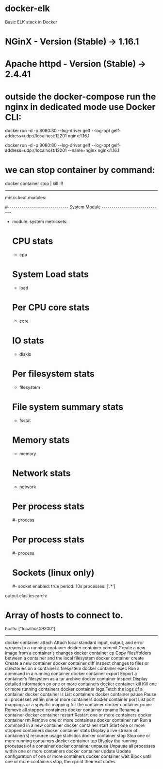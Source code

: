 # docker-elk
Basic ELK stack in Docker

# NGinX - Version (Stable) -> 1.16.1

# Apache httpd - Version (Stable) -> 2.4.41

# outside the docker-compose run the nginx in dedicated mode use Docker CLI:
docker run -d -p 8080:80 --log-driver gelf --log-opt gelf-address=udp://localhost:12201 nginx:1.16.1

docker run -d -p 8080:80 --log-driver gelf --log-opt gelf-address=udp://localhost:12201 --name=nginx nginx:1.16.1



# we can stop container by command:
docker container stop | kill !!!

___

metricbeat.modules:

#------------------------------- System Module -------------------------------
- module: system
  metricsets:
    # CPU stats
    - cpu
    # System Load stats
    - load
    # Per CPU core stats
    - core
    # IO stats
    - diskio
    # Per filesystem stats
    - filesystem
    # File system summary stats
    - fsstat
    # Memory stats
    - memory
    # Network stats
    - network
    # Per process stats
    #- process
    # Per process stats
    #- process
    # Sockets (linux only)
    #- socket
  enabled: true
  period: 10s
  processes: ['.*']
  
output.elasticsearch:
  # Array of hosts to connect to.
  hosts: ["localhost:9200"]

___



docker container attach	Attach local standard input, output, and error streams to a running container
docker container commit	Create a new image from a container’s changes
docker container cp	Copy files/folders between a container and the local filesystem
docker container create	Create a new container
docker container diff	Inspect changes to files or directories on a container’s filesystem
docker container exec	Run a command in a running container
docker container export	Export a container’s filesystem as a tar archive
docker container inspect	Display detailed information on one or more containers
docker container kill	Kill one or more running containers
docker container logs	Fetch the logs of a container
docker container ls	List containers
docker container pause	Pause all processes within one or more containers
docker container port	List port mappings or a specific mapping for the container
docker container prune	Remove all stopped containers
docker container rename	Rename a container
docker container restart	Restart one or more containers
docker container rm	Remove one or more containers
docker container run	Run a command in a new container
docker container start	Start one or more stopped containers
docker container stats	Display a live stream of container(s) resource usage statistics
docker container stop	Stop one or more running containers
docker container top	Display the running processes of a container
docker container unpause	Unpause all processes within one or more containers
docker container update	Update configuration of one or more containers
docker container wait	Block until one or more containers stop, then print their exit codes

